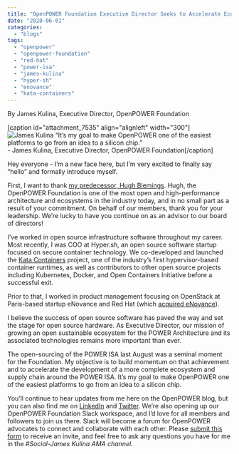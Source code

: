 ```yaml
---
title: "OpenPOWER Foundation Executive Director Seeks to Accelerate Ecosystem Growth"
date: "2020-06-01"
categories: 
  - "blogs"
tags: 
  - "openpower"
  - "openpower-foundation"
  - "red-hat"
  - "power-isa"
  - "james-kulina"
  - "hyper-sh"
  - "enovance"
  - "kata-containers"
---
```


By James Kulina, Executive Director, OpenPOWER Foundation

\[caption id="attachment\_7535" align="alignleft" width="300"\]![James Kulina](images/JamesKulina_Bio_Photo-300x225.jpg) “It’s my goal to make OpenPOWER one of the easiest platforms to go from an idea to a silicon chip.”  
\- James Kulina, Executive Director, OpenPOWER Foundation\[/caption\]

Hey everyone - I’m a new face here, but I’m very excited to finally say “hello” and formally introduce myself.

First, I want to thank [my predecessor, Hugh Blemings](https://openpowerfoundation.org/new-executive-director-selected-to-lead-openpower-foundation/). Hugh, the OpenPOWER Foundation is one of the most open and high-performance architecture and ecosystems in the industry today, and in no small part as a result of your commitment. On behalf of our members, thank you for your leadership. We’re lucky to have you continue on as an advisor to our board of directors!

I’ve worked in open source infrastructure software throughout my career. Most recently, I was COO at Hyper.sh, an open source software startup focused on secure container technology. We co-developed and launched the [Kata Containers](https://www.openstack.org/news/view/365/kata-containers-project-launches-to-build-secure-container-infrastructure) project, one of the industry’s first hypervisor-based container runtimes, as well as contributors to other open source projects including Kubernetes, Docker, and Open Containers Initiative before a successful exit.

Prior to that, I worked in product management focusing on OpenStack at Paris-based startup eNovance and Red Hat (which [acquired eNovance](https://www.redhat.com/en/about/press-releases/red-hat-acquire-enovance-leader-openstack-integration-services)). 

I believe the success of open source software has paved the way and set the stage for open source hardware. As Executive Director, our mission of growing an open sustainable ecosystem for the POWER Architecture and its associated technologies remains more important than ever. 

The open-sourcing of the POWER ISA last August was a seminal moment for the Foundation. My objective is to build momentum on that achievement and to accelerate the development of a more complete ecosystem and supply chain around the POWER ISA. It’s my goal to make OpenPOWER one of the easiest platforms to go from an idea to a silicon chip.

You’ll continue to hear updates from me here on the OpenPOWER blog, but you can also find me on [LinkedIn](https://www.linkedin.com/in/james-kulina/) and [Twitter](https://twitter.com/jameskulina). We’re also opening up our OpenPOWER Foundation Slack workspace, and I’d love for all members and followers to join us there. Slack will become a forum for OpenPOWER advocates to connect and collaborate with each other. Please [submit this form](https://openpowerfoundation.org/get-involved/slack-workspace/) to receive an invite, and feel free to ask any questions you have for me in the _#Social-James Kulina AMA channel._

